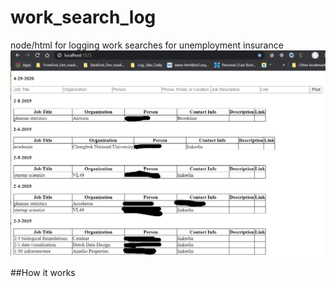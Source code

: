 # work_search_log
node/html for logging work searches for unemployment insurance
![Screenshot](https://github.com/jeswcollins/work_search_log/blob/master/Annotation%202020-04-29%20070157.png)

##How it works

